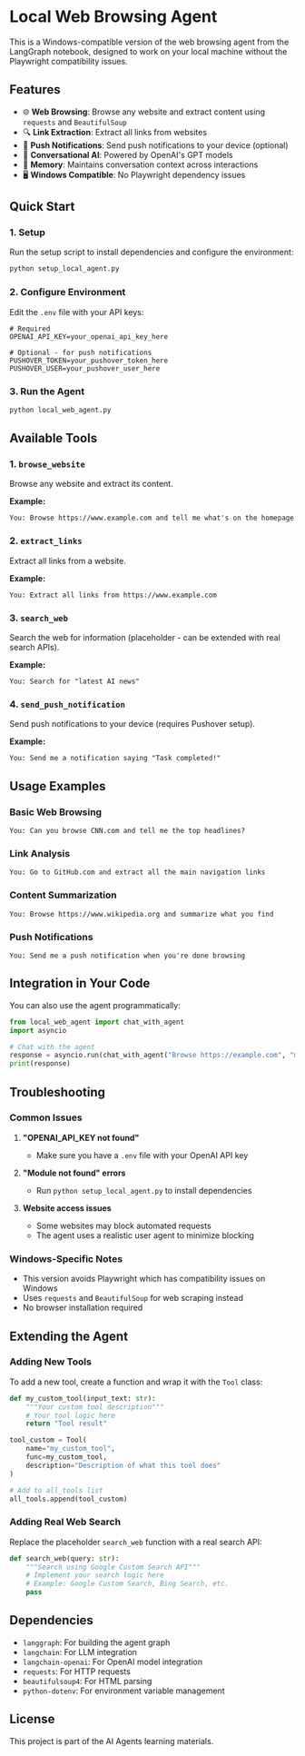 # Local Web Browsing Agent

This is a Windows-compatible version of the web browsing agent from the LangGraph notebook, designed to work on your local machine without the Playwright compatibility issues.

## Features

- 🌐 **Web Browsing**: Browse any website and extract content using `requests` and `BeautifulSoup`
- 🔍 **Link Extraction**: Extract all links from websites
- 📱 **Push Notifications**: Send push notifications to your device (optional)
- 💬 **Conversational AI**: Powered by OpenAI's GPT models
- 🧠 **Memory**: Maintains conversation context across interactions
- 🖥️ **Windows Compatible**: No Playwright dependency issues

## Quick Start

### 1. Setup

Run the setup script to install dependencies and configure the environment:

```bash
python setup_local_agent.py
```

### 2. Configure Environment

Edit the `.env` file with your API keys:

```env
# Required
OPENAI_API_KEY=your_openai_api_key_here

# Optional - for push notifications
PUSHOVER_TOKEN=your_pushover_token_here
PUSHOVER_USER=your_pushover_user_here
```

### 3. Run the Agent

```bash
python local_web_agent.py
```

## Available Tools

### 1. `browse_website`
Browse any website and extract its content.

**Example:**
```
You: Browse https://www.example.com and tell me what's on the homepage
```

### 2. `extract_links`
Extract all links from a website.

**Example:**
```
You: Extract all links from https://www.example.com
```

### 3. `search_web`
Search the web for information (placeholder - can be extended with real search APIs).

**Example:**
```
You: Search for "latest AI news"
```

### 4. `send_push_notification`
Send push notifications to your device (requires Pushover setup).

**Example:**
```
You: Send me a notification saying "Task completed!"
```

## Usage Examples

### Basic Web Browsing
```
You: Can you browse CNN.com and tell me the top headlines?
```

### Link Analysis
```
You: Go to GitHub.com and extract all the main navigation links
```

### Content Summarization
```
You: Browse https://www.wikipedia.org and summarize what you find
```

### Push Notifications
```
You: Send me a push notification when you're done browsing
```

## Integration in Your Code

You can also use the agent programmatically:

```python
from local_web_agent import chat_with_agent
import asyncio

# Chat with the agent
response = asyncio.run(chat_with_agent("Browse https://example.com", "my_session"))
print(response)
```

## Troubleshooting

### Common Issues

1. **"OPENAI_API_KEY not found"**
   - Make sure you have a `.env` file with your OpenAI API key

2. **"Module not found" errors**
   - Run `python setup_local_agent.py` to install dependencies

3. **Website access issues**
   - Some websites may block automated requests
   - The agent uses a realistic user agent to minimize blocking

### Windows-Specific Notes

- This version avoids Playwright which has compatibility issues on Windows
- Uses `requests` and `BeautifulSoup` for web scraping instead
- No browser installation required

## Extending the Agent

### Adding New Tools

To add a new tool, create a function and wrap it with the `Tool` class:

```python
def my_custom_tool(input_text: str):
    """Your custom tool description"""
    # Your tool logic here
    return "Tool result"

tool_custom = Tool(
    name="my_custom_tool",
    func=my_custom_tool,
    description="Description of what this tool does"
)

# Add to all_tools list
all_tools.append(tool_custom)
```

### Adding Real Web Search

Replace the placeholder `search_web` function with a real search API:

```python
def search_web(query: str):
    """Search using Google Custom Search API"""
    # Implement your search logic here
    # Example: Google Custom Search, Bing Search, etc.
    pass
```

## Dependencies

- `langgraph`: For building the agent graph
- `langchain`: For LLM integration
- `langchain-openai`: For OpenAI model integration
- `requests`: For HTTP requests
- `beautifulsoup4`: For HTML parsing
- `python-dotenv`: For environment variable management

## License

This project is part of the AI Agents learning materials. 